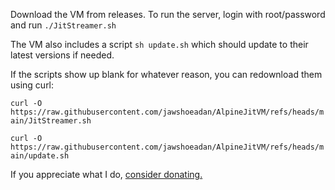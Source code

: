 Download the VM from releases. To run the server, login with root/password and run `./JitStreamer.sh`

The VM also includes a script `sh update.sh` which should update to their latest versions if needed.

If the scripts show up blank for whatever reason, you can redownload them using curl:

`curl -O https://raw.githubusercontent.com/jawshoeadan/AlpineJitVM/refs/heads/main/JitStreamer.sh`

`curl -O https://raw.githubusercontent.com/jawshoeadan/AlpineJitVM/refs/heads/main/update.sh`

If you appreciate what I do, [consider donating.](https://buymeacoffee.com/jawshoeadan)
